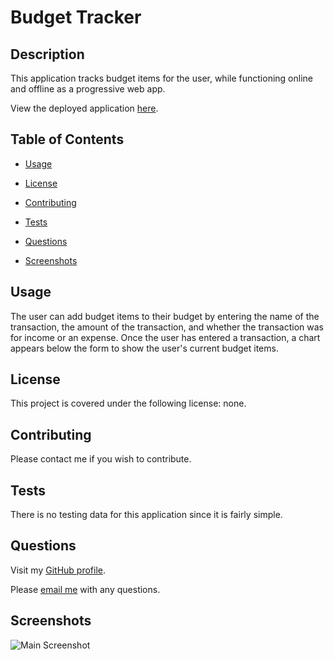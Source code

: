 # Budget Tracker

  ## Description

  This application tracks budget items for the user, while functioning online and offline as a progressive web app. 

  View the deployed application [here](https://budget-tracker-564.herokuapp.com/).


  ## Table of Contents 

  * [Usage](#usage)

  * [License](#license)

  * [Contributing](#contributing)

  * [Tests](#tests)

  * [Questions](#questions)

  * [Screenshots](#screenshots)


  ## Usage

  The user can add budget items to their budget by entering the name of the transaction, the amount of the transaction, and whether the transaction was for income or an expense. Once the user has entered a transaction, a chart appears below the form to show the user's current budget items. 


  ## License

  This project is covered under the following license: none.


  ## Contributing

  Please contact me if you wish to contribute. 


  ## Tests

  There is no testing data for this application since it is fairly simple. 


  ## Questions

  Visit my [GitHub profile](https://www.github.com/aliciachamar).

  Please [email me](aliciachamar@gmail.com) with any questions. 


  ## Screenshots

  ![Main Screenshot](https://raw.githubusercontent.com/aliciachamar/readme-generator/main/assets/images/main-screenshot.PNG)